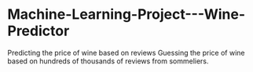 # Machine-Learning-Project---Wine-Predictor
Predicting the price of wine based on reviews
Guessing the price of wine based on hundreds of thousands of reviews from sommeliers. 
